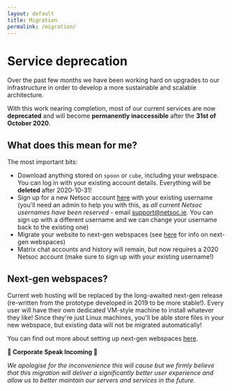 ```yaml
---
layout: default
title: Migration
permalink: /migration/
---
```


# Service deprecation

Over the past few months we have been working hard on upgrades to our infrastructure in order to develop a more
sustainable and scalable architecture.

With this work nearing completion, most of our current services are now **deprecated** and will become **permanently
inaccessible** after the **31st of October 2020**.

## What does this mean for me?

The most important bits:

  - Download anything stored on `spoon` or `cube`, including your webspace. You can log in with your existing account
    details. Everything will be **deleted** after 2020-10-31!
  - Sign up for a new Netsoc account <a href="https://accounts.netsoc.ie/signup" target="_blank">here</a> with your
    existing username (you'll need an admin to help you with this, as _all current Netsoc usernames have been reserved_ -
    email [support@netsoc.ie](mailto:support@netsoc.ie). You can sign up with a different username and we can change
    your username back to the existing one)
  - Migrate your website to next-gen webspaces (see [here](https://docs.netsoc.ie/webspaced/) for info on next-gen
    webspaces)
  - Matrix chat accounts and history will remain, _but_ now requires a 2020 Netsoc account (make sure to sign up with
    your existing username!)

## Next-gen webspaces?

Current web hosting will be replaced by the long-awaited next-gen release (re-written from the prototype developed in
2019 to be more stable!). Every user will have their own dedicated VM-style machine to install whatever they like!
Since they're just Linux machines, you'll be able store files in your new webspace, but existing data will not be
migrated automatically!

You can find out more about setting up next-gen webspaces [here](https://docs.netsoc.ie/webspaced/).

**🚨 Corporate Speak Incoming 🚨**

_We apologise for the inconvenience this will cause but we firmly believe that this migration will deliver a
significantly better user experience and allow us to better maintain our servers and services in the future._
